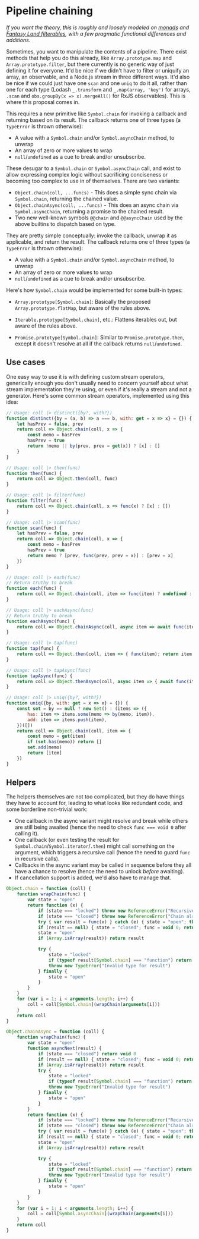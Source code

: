 # Pipeline chaining

*If you want the theory, this is roughly and loosely modeled on [monads](https://en.wikipedia.org/wiki/Monad_(functional_programming)) and [Fantasy Land filterables](https://github.com/fantasyland/fantasy-land#filterable), with a few pragmatic functional differences and additions.*

Sometimes, you want to manipulate the contents of a pipeline. There exist methods that help you do this already, like `Array.prototype.map` and `Array.prototype.filter`, but there currently is no generic way of just defining it for everyone. It'd be nice if we didn't have to filter or uniquify an array, an observable, and a Node.js stream in three different ways. It'd also be nice if we could just have one `scan` and one `uniq` to do it all, rather than one for each type (Lodash `_.transform` and `_.map(array, 'key')` for arrays, `.scan` and `obs.groupBy(x => x).mergeAll()` for RxJS observables). This is where this proposal comes in.

This requires a new primitive like `Symbol.chain` for invoking a callback and returning based on its result. The callback returns one of three types (a `TypeError` is thrown otherwise):

- A value with a `Symbol.chain` and/or `Symbol.asyncChain` method, to unwrap
- An array of zero or more values to wrap
- `null`/`undefined` as a cue to break and/or unsubscribe.

These desugar to a `Symbol.chain` or `Symbol.asyncChain` call, and exist to allow expressing complex logic without sacrificing conciseness or becoming too complex to use in of themselves. There are two variants:

- `Object.chain(coll, ...funcs)` - This does a simple sync chain via `Symbol.chain`, returning the chained value.
- `Object.chainAsync(coll, ...funcs)` - This does an async chain via `Symbol.asyncChain`, returning a promise to the chained result.
- Two new well-known symbols `@@chain` and `@@asyncChain` used by the above builtins to dispatch based on type.

They are pretty simple conceptually: invoke the callback, unwrap it as applicable, and return the result. The callback returns one of three types (a `TypeError` is thrown otherwise):

- A value with a `Symbol.chain` and/or `Symbol.asyncChain` method, to unwrap
- An array of zero or more values to wrap
- `null`/`undefined` as a cue to break and/or unsubscribe.

Here's how `Symbol.chain` would be implemented for some built-in types:

- `Array.prototype[Symbol.chain]`: Basically the proposed `Array.prototype.flatMap`, but aware of the rules above.

- `Iterable.prototype[Symbol.chain]`, etc.: Flattens iterables out, but aware of the rules above.

- `Promise.prototype[Symbol.chain]`: Similar to `Promise.prototype.then`, except it doesn't resolve at all if the callback returns `null`/`undefined`.

## Use cases

One easy way to use it is with defining custom stream operators, generically enough you don't usually need to concern yourself about what stream implementation they're using, or even if it's really a stream and not a generator. Here's some common stream operators, implemented using this idea:

```js
// Usage: coll |> distinct({by?, with?})
function distinct({by = (a, b) => a === b, with: get = x => x} = {}) {
    let hasPrev = false, prev
    return coll => Object.chain(coll, x => {
        const memo = hasPrev
        hasPrev = true
        return !memo || by(prev, prev = get(x)) ? [x] : []
    }
}

// Usage: coll |> then(func)
function then(func) {
    return coll => Object.then(coll, func)
}

// Usage: coll |> filter(func)
function filter(func) {
    return coll => Object.chain(coll, x => func(x) ? [x] : [])
}

// Usage: coll |> scan(func)
function scan(func) {
    let hasPrev = false, prev
    return coll => Object.chain(coll, x => {
        const memo = hasPrev
        hasPrev = true
        return memo ? [prev, func(prev, prev = x)] : [prev = x]
    })
}

// Usage: coll |> each(func)
// Return truthy to break
function each(func) {
    return coll => Object.chain(coll, item => func(item) ? undefined : [])
}

// Usage: coll |> eachAsync(func)
// Return truthy to break
function eachAsync(func) {
    return coll => Object.chainAsync(coll, async item => await func(item) ? undefined : [])
}

// Usage: coll |> tap(func)
function tap(func) {
    return coll => Object.then(coll, item => { func(item); return item })
}

// Usage: coll |> tapAsync(func)
function tapAsync(func) {
    return coll => Object.thenAsync(coll, async item => { await func(item); return item })
}

// Usage: coll |> uniq({by?, with?})
function uniq({by, with: get = x => x} = {}) {
    const set = by == null ? new Set() : (items => ({
        has: item => items.some(memo => by(memo, item)),
        add: item => items.push(item),
    })([])
    return coll => Object.chain(coll, item => {
        const memo = get(item)
        if (set.has(memo)) return []
        set.add(memo)
        return [item]
    })
}
```

## Helpers

The helpers themselves are not too complicated, but they do have things they have to account for, leading to what looks like redundant code, and some borderline non-trivial work:

- One callback in the async variant might resolve and break while others are still being awaited (hence the need to check `func === void 0` after calling it).
- One callback (or even testing the result for `Symbol.chain`/`Symbol.iterator`/`.then`) might call something on the argument, which triggers a recursive call (hence the need to guard `func` in recursive calls).
- Callbacks in the async variant may be called in sequence before they all have a chance to resolve (hence the need to unlock *before* awaiting).
- If cancellation support is added, we'd also have to manage that.

```js
Object.chain = function (coll) {
    function wrapChain(func) {
        var state = "open"
        return function (x) {
            if (state === "locked") throw new ReferenceError("Recursive calls not allowed!")
            if (state === "closed") throw new ReferenceError("Chain already closed!")
            try { var result = func(x) } catch (e) { state = "open"; throw e }
            if (result == null) { state = "closed"; func = void 0; return void 0 }
            state = "open"
            if (Array.isArray(result)) return result

            try {
                state = "locked"
                if (typeof result[Symbol.chain] === "function") return result
                throw new TypeError("Invalid type for result")
            } finally {
                state = "open"
            }
        }
    }
    for (var i = 1; i < arguments.length; i++) {
        coll = coll[Symbol.chain](wrapChain(arguments[i]))
    }
    return coll
}

Object.chainAsync = function (coll) {
    function wrapChain(func) {
        var state = "open"
        function asyncNext(result) {
            if (state === "closed") return void 0
            if (result == null) { state = "closed"; func = void 0; return void 0 }
            if (Array.isArray(result)) return result
            try {
                state = "locked"
                if (typeof result[Symbol.chain] === "function") return result
                throw new TypeError("Invalid type for result")
            } finally {
                state = "open"
            }
        }
        return function (x) {
            if (state === "locked") throw new ReferenceError("Recursive calls not allowed!")
            if (state === "closed") throw new ReferenceError("Chain already closed!")
            try { var result = func(x) } catch (e) { state = "open"; throw e }
            if (result == null) { state = "closed"; func = void 0; return void 0 }
            state = "open"
            if (Array.isArray(result)) return result

            try {
                state = "locked"
                if (typeof result[Symbol.chain] === "function") return result
                throw new TypeError("Invalid type for result")
            } finally {
                state = "open"
            }
        }
    }
    for (var i = 1; i < arguments.length; i++) {
        coll = coll[Symbol.asyncChain](wrapChain(arguments[i]))
    }
    return coll
}
```
